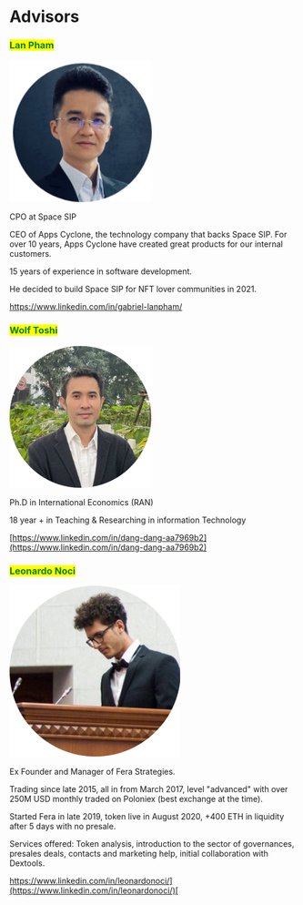 # Advisors

### <mark style="color:green;">Lan Pham</mark>

![](../.gitbook/assets/1635185711633.png)

CPO at Space SIP

CEO of Apps Cyclone, the technology company that backs Space SIP. For over 10 years, Apps Cyclone have created great products for our internal customers.

15 years of experience in software development.

He decided to build Space SIP for NFT lover communities in 2021.

[https://www.linkedin.com/in/gabriel-lanpham/
](https://www.linkedin.com/in/gabriel-lanpham/)

### <mark style="color:green;">Wolf Toshi</mark>

![](<../.gitbook/assets/dangdh (1).png>)

Ph.D in International Economics (RAN)

18 year + in Teaching & Researching in information Technology

[https://www.linkedin.com/in/dang-dang-aa7969b2](https://www.linkedin.com/in/dang-dang-aa7969b2)

### <mark style="color:green;">Leonardo Noci</mark>

![](../.gitbook/assets/leo.png)

Ex Founder and Manager of Fera Strategies.

Trading since late 2015, all in from March 2017, level "advanced" with over 250M USD monthly traded on Poloniex (best exchange at the time).&#x20;

Started Fera in late 2019, token live in August 2020, +400 ETH in liquidity after 5 days with no presale.&#x20;

Services offered: Token analysis, introduction to the sector of governances, presales deals, contacts and marketing help, initial collaboration with Dextools.

[https://www.linkedin.com/in/leonardonoci/](https://www.linkedin.com/in/leonardonoci/)[
](https://www.linkedin.com/in/dang-dang-aa7969b2)

